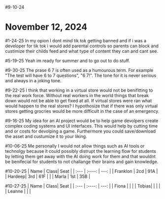#9-10-24

# November 12, 2024

 #1-24-25 
 In my opion I dont mind tik tok getting banned and if i was a developer for tik tok i would add parental controls so parents can block and custimize their childs feed and what type of content they can and cant see.

#5-19-25
Yeah im ready for summer and to go out to do stuff.

#9-30-25
The prase 6 7 is often used as a humourous term. For example "The test will have 6 to 7 questions", "6 7!". The tone for it is never serious and always in a joking tone.

#9-22-25
I think that working in a virtual store would not be benifitting to the real work force. Without real workers in the world things that break down would not be able to get fixed at all. If virtual stores were ran what would happen to the real stores? I hypothosize that if there was only virtual stores getting grocries would be more difficult in the case of an emergency.

#9-16-25
My idea for an AI project would be to help game devolpers create complex coding systems and UI interfaces. This would help by cutting time and or costs for devolping a game. Furthermore you could save/download the asset and custumize it to your liking.

#10-06-25
Me personally I would not allow things such as AI tools or technolgy because it could possibly distrupt the learning flow for students by letting them get away with the AI doing work for them and that wouldnt be benifecial for students to not challange their brains and gain knowledge.

#10-20-25
| Name      | Class| Seat     |
| :---       |    :----:   |          ---: |
| Franklon      | 2cd       | 91A   |
| Hardeep| 3rd      | 61F |      |
| Marla      | 1st       | 35B   |

#10-27-25
| Name      | Class| Seat     |
| :---       |    :----:   |          ---: |
| Fiona      |        |    |
| Tobias|       |  |      |
| Leanne      |        |    |
